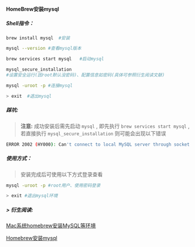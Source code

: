 #### HomeBrew安装mysql

##### Shell指令：

```bash
brew install mysql	#安装

mysql --version	#查看mysql版本

brew services start mysql	#启动mysql

mysql_secure_installation
#设置安全运行(因root默认没密码)、配置信息如密码(具体可参照衍生阅读文献)

mysql -uroot -p	#连接mysql

> exit	#退出mysql
```

##### 踩坑:

> **注意:** 成功安装后需先启动 `mysql` , 即先执行 `brew services start mysql` , 若直接执行 `mysql_secure_installation` 则可能会出现以下错误

```bash
ERROR 2002 (HY000): Can't connect to local MySQL server through socket '/temp/mysql.sock' (2)
```

##### 使用方式：

> 安装完成后可使用以下方式登录查看

```bash
mysql -uroot -p	#root用户、使用密码登录

> exit #退出mysql环境
```

##### > 衍生阅读:

[Mac系统homebrew安装MySQL等环境](https://blog.csdn.net/u013488276/article/details/124981958)

[Homebrew安装mysql](https://www.jianshu.com/p/d8e89be81906)